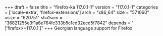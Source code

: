 +++
draft = false
title = "firefox-ka 117.0.1-1"
version = "117.0.1-1"
categories = ['locale-extra', 'firefox-extensions']
arch = "x86_64"
size = "571060"
usize = "620751"
sha1sum = "36821255e3f1a6e764fc333b5c1cd32ecd5f7842"
depends = "['firefox>=117.0.1']"
+++
Georgian language support for Firefox